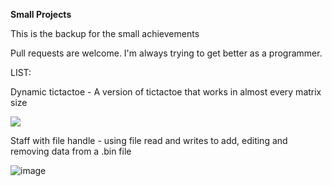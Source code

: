**Small Projects**

This is the backup for the small achievements

Pull requests are welcome. I'm always trying to get better as a programmer.

LIST:

Dynamic tictactoe - A version of tictactoe that works in almost every matrix size

![](https://user-images.githubusercontent.com/93994704/192632993-320ef69c-f73d-4dc5-9615-613d2ad4bf79.png)

Staff with file handle - using file read and writes to add, editing and removing data from a .bin file

![image](https://user-images.githubusercontent.com/93994704/192633692-1884d6a2-9739-41a4-a57f-19f215199542.png)
